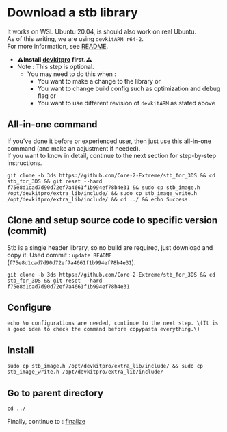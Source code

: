 # Download a stb library

It works on WSL Ubuntu 20.04, is should also work on real Ubuntu. \
As of this writing, we are using `devkitARM r64-2`. \
For more information, see [README](../README.md#build).

* **⚠️Install [devkitpro](00_devkitpro_install.md) first.⚠️**
* Note : This step is optional.
	* You may need to do this when :
		* You want to make a change to the library or
		* You want to change build config such as optimization and debug flag or
		* You want to use different revision of `devkitARM` as stated above

## All-in-one command
If you've done it before or experienced user, then just use this all-in-one command (and make an adjustment if needed). \
If you want to know in detail, continue to the next section for step-by-step instructions.
```
git clone -b 3ds https://github.com/Core-2-Extreme/stb_for_3DS && cd stb_for_3DS && git reset --hard f75e8d1cad7d90d72ef7a4661f1b994ef78b4e31 && sudo cp stb_image.h /opt/devkitpro/extra_lib/include/ && sudo cp stb_image_write.h /opt/devkitpro/extra_lib/include/ && cd ../ && echo Success.
```

## Clone and setup source code to specific version (commit)
Stb is a single header library, so no build are required, just download and copy it.
Used commit : `update README` (`f75e8d1cad7d90d72ef7a4661f1b994ef78b4e31`).
```
git clone -b 3ds https://github.com/Core-2-Extreme/stb_for_3DS && cd stb_for_3DS && git reset --hard f75e8d1cad7d90d72ef7a4661f1b994ef78b4e31
```

## Configure
```
echo No configurations are needed, continue to the next step. \(It is a good idea to check the command before copypasta everything.\)
```

## Install
```
sudo cp stb_image.h /opt/devkitpro/extra_lib/include/ && sudo cp stb_image_write.h /opt/devkitpro/extra_lib/include/
```

## Go to parent directory
```
cd ../
```

Finally, continue to : [finalize](99_copy_libraries.md)
